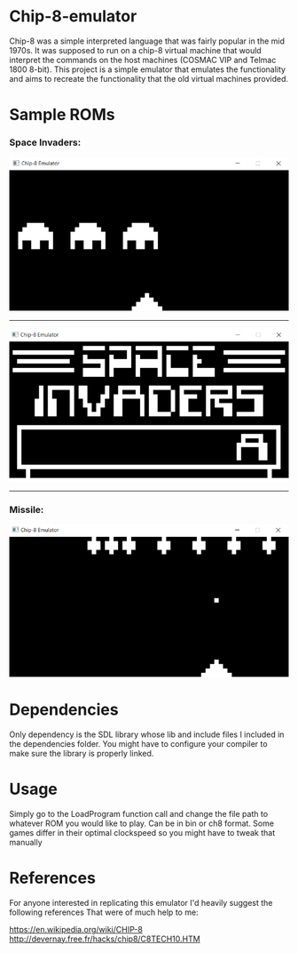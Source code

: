 # Chip-8-emulator
Chip-8 was a simple interpreted language that was fairly popular in the mid 1970s. It was supposed to run on a chip-8 virtual machine that would interpret the commands on the host machines (COSMAC VIP and Telmac 1800 8-bit). This project is a simple emulator that emulates the functionality and aims to recreate the functionality that the old virtual machines provided.

# Sample ROMs
### Space Invaders:  ###
![space_invaders](Images/Space_invaders.png)
- - - -
![space_invaders_menu](Images/Space_invaders_menu.png)
- - - -
### Missile: ###
![Missile](Images/Missiles.png)

# Dependencies
Only dependency is the SDL library whose lib and include files I included in the dependencies folder. You might have to configure your compiler to make sure the library is properly linked.

# Usage
Simply go to the LoadProgram function call and change the file path to whatever ROM you would like to play. Can be in bin or ch8 format. Some games differ in their optimal clockspeed so you might have to tweak that manually

# References
For anyone interested in replicating this emulator I'd heavily suggest the following references That were of much help to me:

https://en.wikipedia.org/wiki/CHIP-8  
http://devernay.free.fr/hacks/chip8/C8TECH10.HTM
